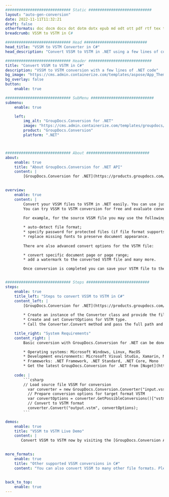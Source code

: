 ```yaml
---
############################# Static ############################
layout: "auto-gen-conversion"
date: 2022-11-11T11:32:21
draft: false
otherformats: doc docm docx dot dotm dotx epub md odt ott pdf rtf tex txt vdx vsdm vsdx vssm vssx vstm vstx vsx vtx xps
breadcrumb: VSSM to VSTM in C#

############################# Head ############################
head_title: "VSSM to VSTM Converter in C#"
head_description: "Convert VSSM to VSTM in .NET using a few lines of code. Use the GroupDocs Document Conversion API to convert over 160 file formats."

############################# Header ############################
title: "Convert VSSM to VSTM in C#"
description: "VSSM to VSTM conversion with a few lines of .NET code"
bg_image: "https://cms.admin.containerize.com/templates/aspose/App_Themes/V3/images/bg/header1.png"
bg_overlay: false
button:
    enable: true

############################# SubMenu ############################
submenu:
    enable: true

    left:
        img_alt: "GroupDocs.Conversion for .NET"
        image: "https://cms.admin.containerize.com/templates/groupdocs/images/product-logos/90x90-noborder/groupdocs-conversion-net.png"
        product: "GroupDocs.Conversion"
        platform: ".NET"



############################# About ############################
about:
    enable: true
    title: "About GroupDocs.Conversion for .NET API"
    content: |
        [GroupDocs.Conversion for .NET](https://products.groupdocs.com/conversion/net/) can be used to convert Microsoft Word, Excel, PowerPoint, PDF, Visio and other formats. GroupDocs.Conversion is a standalone API that is suitable for back-end and internal systems where high performance is required. It does not depend on any software such as Microsoft or Open Office.
    

overview:
    enable: true
    content: |
        Convert your VSSM files to VSTM in .NET easily. You can use just a couple of C# code lines in any platform of your choice like - Windows, Linux, macOS.
        You can try VSSM to VSTM conversion for free and evaluate conversion results quality.  Along with simple file conversion scenarios you can try more advanced options for loading source VSSM file and for saving output VSTM result. 
        
        For example, for the source VSSM file you may use the following load options:

        * auto-detect file format;
        * specify password for protected files (if file format supports it);
        * replace missing fonts to preserve document appearance.
        
        There are also advanced convert options for the VSTM file:

        * convert specific document page or page range;
        * add a watermark to the converted VSTM file and many more.

        Once conversion is completed you can save your VSTM file to the local file path or any third-party storage like FTP, Amazon S3, Google Drive, Dropbox etc. Please note - to convert VSSM to VSTM there is no need for any additional software installed - like MS Office, Open Office, Adobe Acrobat Reader etc.


############################# Steps ############################
steps:
    enable: true
    title_left: "Steps to convert VSSM to VSTM in C#"
    content_left: |
        [GroupDocs.Conversion for .NET](https://products.groupdocs.com/conversion/net/) makes it easy for developers to convert a VSSM file to VSTM with a few lines of code.
        
        * Create an instance of the Converter class and provide the file VSSM with the full path
        * Create and set ConvertOptions for VSTM type.
        * Call the Converter.Convert method and pass the full path and format (VSTM) as a parameter

    title_right: "System Requirements"
    content_right: |
        Basic conversion with GroupDocs.Conversion for .NET can be done in just a few simple steps. Our APIs are supported on all major platforms and operating systems. Before executing the code below, make sure you have the following prerequisites installed on your system.

        * Operating systems: Microsoft Windows, Linux, MacOS
        * Development environments: Microsoft Visual Studio, Xamarin, MonoDevelop
        * Frameworks: .NET Framework, .NET Standard, .NET Core, Mono
        * Get the latest GroupDocs.Conversion for .NET from [Nuget](https://www.nuget.org/packages/groupdocs.conversion)
         
    code: |
        ```csharp    
        // Load source file VSSM for conversion
          var converter = new GroupDocs.Conversion.Converter("input.vssm");
          // Prepare conversion options for target format VSTM
          var convertOptions = converter.GetPossibleConversions()["vstm"].ConvertOptions;
          // Convert to VSTM format
          converter.Convert("output.vstm", convertOptions);
        ```

demos:
    enable: true
    title: "VSSM to VSTM Live Demo"
    content: |
       Convert VSSM to VSTM now by visiting the [GroupDocs.Conversion App](https://products.groupdocs.app/conversion/family) website. Online demo has the following advantages
          

more_formats:
    enable: true
    title: "Other supported VSSM conversions in C#"
    content: "You can also convert VSSM to many other file formats. Please see the list below."
       
       
back_to_top:
    enable: true
---
```

